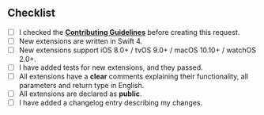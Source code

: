 <!--- Provide a general summary of your changes in the Title above -->

## Checklist
<!--- Please go over all the following points, and put an `x` in all the boxes that apply. -->
<!--- If you're unsure about any of these, don't hesitate to ask. We're here to help! -->
- [ ] I checked the [**Contributing Guidelines**](https://github.com/SwifterSwift/SwifterSwift/blob/master/CONTRIBUTING.md) before creating this request.
- [ ] New extensions are written in Swift 4.
- [ ] New extensions support iOS 8.0+ / tvOS 9.0+ / macOS 10.10+ / watchOS 2.0+.
- [ ] I have added tests for new extensions, and they passed.
- [ ] All extensions have a **clear** comments explaining their functionality, all parameters and return type in English.
- [ ] All extensions are declared as **public**.
- [ ] I have added a changelog entry describing my changes.
